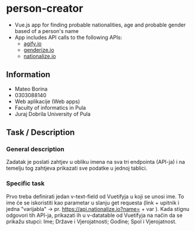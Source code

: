 # person-creator

* Vue.js app for finding probable nationalities, age and probable gender based of a person's name
* App includes API calls to the following APIs:
  * [agify.io](https://agify.io/)
  * [genderize.io](https://genderize.io/)
  * [nationalize.io](https://nationalize.io/)

## Information

* Mateo Borina
* 0303088140
* Web aplikacije (Web apps)
* Faculty of informatics in Pula
* Juraj Dobrila University of Pula

## Task / Description

### General description

Zadatak je poslati zahtjev u obliku imena na sva tri endpointa (API-ja) i na temelju tog zahtjeva prikazati sve podatke u jednoj tablici.

### Specific task

Prvo treba definirati jedan v-text-field od Vuetifyja u koji se unosi ime. To ime će se iskoristiti kao parametar u slanju get requesta (link + upitnik i jedna "varijabla" -> pr. https://api.nationalize.io?name= + var ). Kada stignu odgovori tih API-ja, prikazati ih u v-datatable od Vuetifyja na način da se prikažu stupci: Ime; Države i Vjerojatnosti; Godine; Spol i Vjerojatnost.
